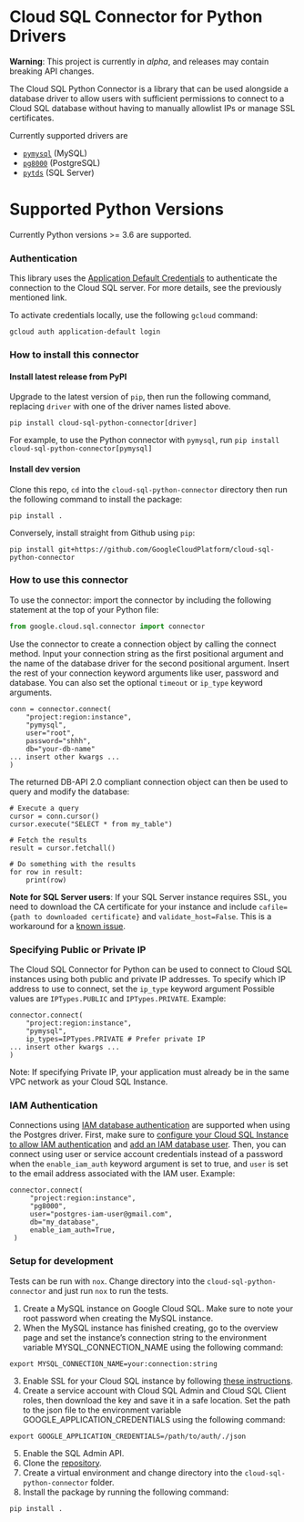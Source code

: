 # Cloud SQL Connector for Python Drivers
**Warning**: This project is currently in _alpha_, and releases may contain breaking API changes. 

The Cloud SQL Python Connector is a library that can be used alongside a database driver to allow users with sufficient permissions to connect to a Cloud SQL
database without having to manually allowlist IPs or manage SSL certificates.

Currently supported drivers are 
 - [`pymysql`](https://github.com/PyMySQL/PyMySQL) (MySQL)
 - [`pg8000`](https://github.com/tlocke/pg8000) (PostgreSQL)
 - [`pytds`](https://github.com/denisenkom/pytds) (SQL Server)

# Supported Python Versions
Currently Python versions >= 3.6 are supported.

### Authentication

This library uses the [Application Default Credentials](https://cloud.google.com/docs/authentication/production) to authenticate the
connection to the Cloud SQL server. For more details, see the previously
mentioned link.

To activate credentials locally, use the following `gcloud` command:

```
gcloud auth application-default login
```

### How to install this connector

#### Install latest release from PyPI
Upgrade to the latest version of `pip`, then run the following command, replacing `driver` with one of the driver names listed above.
```
pip install cloud-sql-python-connector[driver]
```
For example, to use the Python connector with `pymysql`, run `pip install cloud-sql-python-connector[pymysql]`

#### Install dev version
Clone this repo, `cd` into the `cloud-sql-python-connector` directory then run the following command to install the package:
```
pip install .
```
Conversely, install straight from Github using `pip`:
```
pip install git+https://github.com/GoogleCloudPlatform/cloud-sql-python-connector
```

### How to use this connector

To use the connector: import the connector by including the following statement at the top of your Python file:
```Python
from google.cloud.sql.connector import connector
```

Use the connector to create a connection object by calling the connect method. Input your connection string as the first positional argument and the name of the database driver for the second positional argument. Insert the rest of your connection keyword arguments like user, password and database. You can also set the optional `timeout` or `ip_type` keyword arguments.

```
conn = connector.connect(
    "project:region:instance", 
    "pymysql",
    user="root",
    password="shhh",
    db="your-db-name"
... insert other kwargs ...
)
```

The returned DB-API 2.0 compliant connection object can then be used to query and modify the database:
```
# Execute a query
cursor = conn.cursor()
cursor.execute("SELECT * from my_table")

# Fetch the results
result = cursor.fetchall()

# Do something with the results
for row in result:
    print(row)
```
**Note for SQL Server users**: If your SQL Server instance requires SSL, you need to download the CA certificate for your instance and include `cafile={path to downloaded certificate}` and `validate_host=False`. This is a workaround for a [known issue](https://issuetracker.google.com/184867147).

### Specifying Public or Private IP
The Cloud SQL Connector for Python can be used to connect to Cloud SQL instances using both public and private IP addresses. To specify which IP address to use to connect, set the `ip_type` keyword argument Possible values are `IPTypes.PUBLIC` and `IPTypes.PRIVATE`. 
Example:
```
connector.connect(
    "project:region:instance", 
    "pymysql",
    ip_types=IPTypes.PRIVATE # Prefer private IP
... insert other kwargs ...
)
```

Note: If specifying Private IP, your application must already be in the same VPC network as your Cloud SQL Instance. 

### IAM Authentication
Connections using [IAM database authentication](https://cloud.google.com/sql/docs/postgres/iam-logins) are supported when using the Postgres driver. First, make sure to [configure your Cloud SQL Instance to allow IAM authentication](https://cloud.google.com/sql/docs/postgres/create-edit-iam-instances#configure-iam-db-instance) and [add an IAM database user](https://cloud.google.com/sql/docs/postgres/create-manage-iam-users#creating-a-database-user). Then, you can connect using user or service account credentials instead of a password when the `enable_iam_auth` keyword argument is set to true, and `user` is set to the email address associated with the IAM user.
Example:
```
connector.connect(
     "project:region:instance",
     "pg8000",
     user="postgres-iam-user@gmail.com",
     db="my_database",
     enable_iam_auth=True,
 )
```
### Setup for development

Tests can be run with `nox`. Change directory into the `cloud-sql-python-connector` and just run `nox` to run the tests.

1. Create a MySQL instance on Google Cloud SQL. Make sure to note your root password when creating the MySQL instance. 
2. When the MySQL instance has finished creating, go to the overview page and set the instance’s connection string to the environment variable MYSQL_CONNECTION_NAME using the following command:
```
export MYSQL_CONNECTION_NAME=your:connection:string
```
3. Enable SSL for your Cloud SQL instance by following [these instructions](https://cloud.google.com/sql/docs/mysql/configure-ssl-instance).
4. Create a service account with Cloud SQL Admin and Cloud SQL Client roles, then download the key and save it in a safe location. Set the path to the json file to the environment variable GOOGLE_APPLICATION_CREDENTIALS using the following command:
```
export GOOGLE_APPLICATION_CREDENTIALS=/path/to/auth/./json
```
5. Enable the SQL Admin API.
6. Clone the [repository](https://github.com/GoogleCloudPlatform/cloud-sql-python-connector).
7. Create a virtual environment and change directory into the `cloud-sql-python-connector` folder.
8. Install the package by running the following command:
```
pip install .
```
